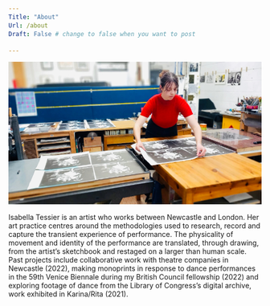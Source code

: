 ```yaml
---
Title: "About"
Url: /about 
Draft: False # change to false when you want to post

---
```


![A picture of Isabella Tessier printing](https://raw.githubusercontent.com/I5abellaTe55ier/issy-site-artistportfolio/main/assets/images/icons/printing-front.jpg)

Isabella Tessier is an artist who works between Newcastle and London. Her art practice centres around the methodologies used to research, record and capture the transient experience of performance. The physicality of movement and identity of the performance are translated, through drawing, from the artist’s sketchbook and restaged on a larger than human scale. Past projects include collaborative work with theatre companies in Newcastle (2022), making monoprints in response to dance performances in the 59th Venice Biennale during my British Council fellowship (2022) and exploring footage of dance from the Library of Congress’s digital archive, work exhibited in Karina/Rita (2021).




